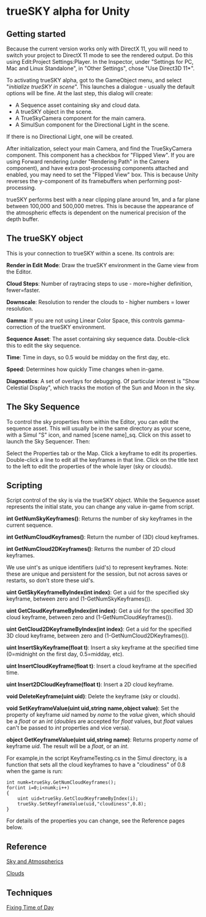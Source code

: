 trueSKY alpha for Unity
================
Getting started
--------------
Because the current version works only with DirectX 11, you will need to switch your project to DirectX 11 mode to see the rendered output. Do this using Edit:Project Settings:Player. In the Inspector, under "Settings for PC, Mac and Linux Standalone", in "Other Settings", chose "Use Direct3D 11*".

To activating trueSKY alpha, got to the GameObject menu, and select "*initialize trueSKY in scene*". This launches a dialogue - usually the default options will be fine. At the last step, this dialog will create:

* A Sequence asset containing sky and cloud data.
* A trueSKY object in the scene.
* A TrueSkyCamera component for the main camera.
* A SimulSun component for the Directional Light in the scene.

If there is no Directional Light, one will be created.

After initialization, select your main Camera, and find the TrueSkyCamera component. This component has a checkbox for "Flipped View". If you are using Forward rendering (under "Rendering Path" in the Camera component), and have extra post-processing components attached and enabled, you may need to set the "Flipped View" box. This is because Unity reverses the y-component of its framebuffers when performing post-processing.

trueSKY performs best with a near clipping plane around 1m, and a far plane between 100,000 and 500,000 metres. This is because the appearance of the atmospheric effects is dependent on the numerical precision of the depth buffer.

The trueSKY object
---------------
This is your connection to trueSKY within a scene. Its controls are:

**Render in Edit Mode**: Draw the trueSKY environment in the Game view from the Editor.

**Cloud Steps**: Number of raytracing steps to use - more=higher definition, fewer=faster.

**Downscale**: Resolution to render the clouds to - higher numbers = lower resolution.

**Gamma**: If you are not using Linear Color Space, this controls gamma-correction of the trueSKY environment.

**Sequence Asset**: The asset containing sky sequence data. Double-click this to edit the sky sequence.

**Time**: Time in days, so 0.5 would be midday on the first day, etc.

**Speed**: Determines how quickly Time changes when in-game.

**Diagnostics**: A set of overlays for debugging. Of particular interest is "Show Celestial Display", which tracks the motion of the Sun and Moon in the sky.

The Sky Sequence
---------------

To control the sky properties from within the Editor, you can edit the sequence asset. This will usually be in the same directory as your scene, with a Simul "S" icon, and named [scene name]_sq. Click on this asset to launch the Sky Sequencer. Then:

Select the Properties tab or the Map. Click a keyframe to edit its properties. Double-click a line to edit all the keyframes in that line. Click on the title text to the left to edit the properties of the whole layer (sky or clouds).

Scripting
---------
Script control of the sky is via the trueSKY object. While the Sequence asset represents the initial state, you can change any value in-game from script.


**int GetNumSkyKeyframes()**: Returns the number of sky keyframes in the current sequence.

**int GetNumCloudKeyframes()**: Return the number of (3D) cloud keyframes.

**int GetNumCloud2DKeyframes()**: Returns the number of 2D cloud keyframes.

We use uint's as unique identifiers (uid's) to represent keyframes. Note: these are unique and persistent for the session, but not across saves or restarts, so don't store these uid's.
		
**uint GetSkyKeyframeByIndex(int index)**: Get a uid for the specified sky keyframe, between zero and (1-GetNumSkyKeyframes()).

**uint GetCloudKeyframeByIndex(int index)**: Get a uid for the specified 3D cloud keyframe, between zero and (1-GetNumCloudKeyframes()).

**uint GetCloud2DKeyframeByIndex(int index)**: Get a uid for the specified 3D cloud keyframe, between zero and (1-GetNumCloud2DKeyframes()).

**uint InsertSkyKeyframe(float t)**: Insert a sky keyframe at the specified time (0=midnight on the first day, 0.5=midday, etc).

**uint InsertCloudKeyframe(float t)**: Insert a cloud keyframe at the specified time.

**uint Insert2DCloudKeyframe(float t)**: Insert a 2D cloud keyframe.

**void DeleteKeyframe(uint uid)**: Delete the keyframe (sky or clouds).

**void SetKeyframeValue(uint uid,string name,object value)**: Set the property of keyframe *uid* named by *name* to the *value* given, which should be a *float* or an *int* (*double*s are accepted for *float* values, but *float* values can't be passed to *int* properties and vice versa).

**object GetKeyframeValue(uint uid,string name)**: Returns property *name* of keyframe *uid*. The result will be a *float*, or an *int*.

For example,in the script KeyframeTesting.cs in the Simul directory, is a function that sets all the cloud keyframes to have a "cloudiness" of 0.8 when the game is run:

	
	int numk=trueSky.GetNumCloudKeyframes();
	for(int i=0;i<numk;i++)
	{
		uint uid=trueSky.GetCloudKeyframeByIndex(i);
		trueSky.SetKeyframeValue(uid,"cloudiness",0.8);
	}

For details of the properties you can change, see the Reference pages below.

Reference
---------
[Sky and Atmospherics](Sky.html)

[Clouds](Clouds.html)

Techniques
----------
[Fixing Time of Day](FixingDaytime.html)